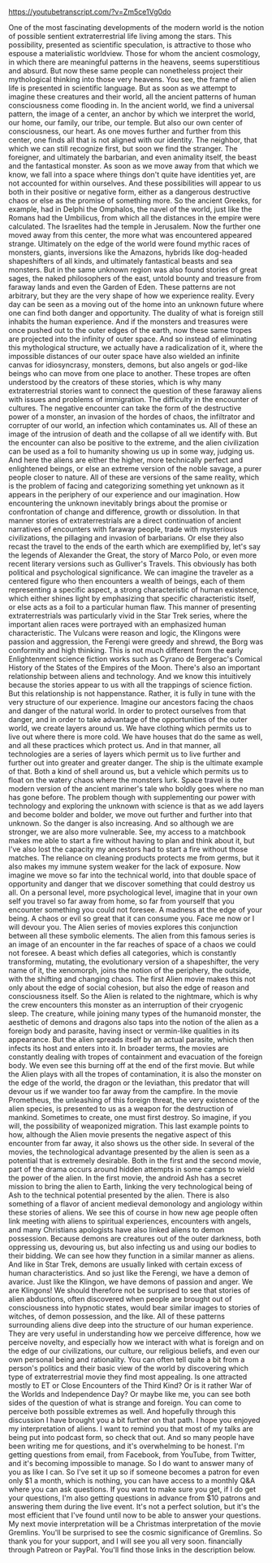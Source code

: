 https://youtubetranscript.com/?v=Zm5ce1Vg0do

 One of the most fascinating developments of the modern world is the notion of possible sentient extraterrestrial life living among the stars. This possibility, presented as scientific speculation, is attractive to those who espouse a materialistic worldview. Those for whom the ancient cosmology, in which there are meaningful patterns in the heavens, seems superstitious and absurd. But now these same people can nonetheless project their mythological thinking into those very heavens. You see, the frame of alien life is presented in scientific language. But as soon as we attempt to imagine these creatures and their world, all the ancient patterns of human consciousness come flooding in. In the ancient world, we find a universal pattern, the image of a center, an anchor by which we interpret the world, our home, our family, our tribe, our temple. But also our own center of consciousness, our heart. As one moves further and further from this center, one finds all that is not aligned with our identity. The neighbor, that which we can still recognize first, but soon we find the stranger. The foreigner, and ultimately the barbarian, and even animality itself, the beast and the fantastical monster. As soon as we move away from that which we know, we fall into a space where things don't quite have identities yet, are not accounted for within ourselves. And these possibilities will appear to us both in their positive or negative form, either as a dangerous destructive chaos or else as the promise of something more. So the ancient Greeks, for example, had in Delphi the Omphalos, the navel of the world, just like the Romans had the Umbilicus, from which all the distances in the empire were calculated. The Israelites had the temple in Jerusalem. Now the further one moved away from this center, the more what was encountered appeared strange. Ultimately on the edge of the world were found mythic races of monsters, giants, inversions like the Amazons, hybrids like dog-headed shapeshifters of all kinds, and ultimately fantastical beasts and sea monsters. But in the same unknown region was also found stories of great sages, the naked philosophers of the east, untold bounty and treasure from faraway lands and even the Garden of Eden. These patterns are not arbitrary, but they are the very shape of how we experience reality. Every day can be seen as a moving out of the home into an unknown future where one can find both danger and opportunity. The duality of what is foreign still inhabits the human experience. And if the monsters and treasures were once pushed out to the outer edges of the earth, now these same tropes are projected into the infinity of outer space. And so instead of eliminating this mythological structure, we actually have a radicalization of it, where the impossible distances of our outer space have also wielded an infinite canvas for idiosyncrasy, monsters, demons, but also angels or god-like beings who can move from one place to another. These tropes are often understood by the creators of these stories, which is why many extraterrestrial stories want to connect the question of these faraway aliens with issues and problems of immigration. The difficulty in the encounter of cultures. The negative encounter can take the form of the destructive power of a monster, an invasion of the hordes of chaos, the infiltrator and corrupter of our world, an infection which contaminates us. All of these an image of the intrusion of death and the collapse of all we identify with. But the encounter can also be positive to the extreme, and the alien civilization can be used as a foil to humanity showing us up in some way, judging us. And here the aliens are either the higher, more technically perfect and enlightened beings, or else an extreme version of the noble savage, a purer people closer to nature. All of these are versions of the same reality, which is the problem of facing and categorizing something yet unknown as it appears in the periphery of our experience and our imagination. How encountering the unknown inevitably brings about the promise or confrontation of change and difference, growth or dissolution. In that manner stories of extraterrestrials are a direct continuation of ancient narratives of encounters with faraway people, trade with mysterious civilizations, the pillaging and invasion of barbarians. Or else they also recast the travel to the ends of the earth which are exemplified by, let's say the legends of Alexander the Great, the story of Marco Polo, or even more recent literary versions such as Gulliver's Travels. This obviously has both political and psychological significance. We can imagine the traveler as a centered figure who then encounters a wealth of beings, each of them representing a specific aspect, a strong characteristic of human existence, which either shines light by emphasizing that specific characteristic itself, or else acts as a foil to a particular human flaw. This manner of presenting extraterrestrials was particularly vivid in the Star Trek series, where the important alien races were portrayed with an emphasized human characteristic. The Vulcans were reason and logic, the Klingons were passion and aggression, the Ferengi were greedy and shrewd, the Borg was conformity and high thinking. This is not much different from the early Enlightenment science fiction works such as Cyrano de Bergerac's Comical History of the States of the Empires of the Moon. There's also an important relationship between aliens and technology. And we know this intuitively because the stories appear to us with all the trappings of science fiction. But this relationship is not happenstance. Rather, it is fully in tune with the very structure of our experience. Imagine our ancestors facing the chaos and danger of the natural world. In order to protect ourselves from that danger, and in order to take advantage of the opportunities of the outer world, we create layers around us. We have clothing which permits us to live out where there is more cold. We have houses that do the same as well, and all these practices which protect us. And in that manner, all technologies are a series of layers which permit us to live further and further out into greater and greater danger. The ship is the ultimate example of that. Both a kind of shell around us, but a vehicle which permits us to float on the watery chaos where the monsters lurk. Space travel is the modern version of the ancient mariner's tale who boldly goes where no man has gone before. The problem though with supplementing our power with technology and exploring the unknown with science is that as we add layers and become bolder and bolder, we move out further and further into that unknown. So the danger is also increasing. And so although we are stronger, we are also more vulnerable. See, my access to a matchbook makes me able to start a fire without having to plan and think about it, but I've also lost the capacity my ancestors had to start a fire without those matches. The reliance on cleaning products protects me from germs, but it also makes my immune system weaker for the lack of exposure. Now imagine we move so far into the technical world, into that double space of opportunity and danger that we discover something that could destroy us all. On a personal level, more psychological level, imagine that in your own self you travel so far away from home, so far from yourself that you encounter something you could not foresee. A madness at the edge of your being. A chaos or evil so great that it can consume you. Face me now or I will devour you. The Alien series of movies explores this conjunction between all these symbolic elements. The alien from this famous series is an image of an encounter in the far reaches of space of a chaos we could not foresee. A beast which defies all categories, which is constantly transforming, mutating, the evolutionary version of a shapeshifter, the very name of it, the xenomorph, joins the notion of the periphery, the outside, with the shifting and changing chaos. The first Alien movie makes this not only about the edge of social cohesion, but also the edge of reason and consciousness itself. So the Alien is related to the nightmare, which is why the crew encounters this monster as an interruption of their cryogenic sleep. The creature, while joining many types of the humanoid monster, the aesthetic of demons and dragons also taps into the notion of the alien as a foreign body and parasite, having insect or vermin-like qualities in its appearance. But the alien spreads itself by an actual parasite, which then infects its host and enters into it. In broader terms, the movies are constantly dealing with tropes of containment and evacuation of the foreign body. We even see this burning off at the end of the first movie. But while the Alien plays with all the tropes of contamination, it is also the monster on the edge of the world, the dragon or the leviathan, this predator that will devour us if we wander too far away from the campfire. In the movie Prometheus, the unleashing of this foreign threat, the very existence of the alien species, is presented to us as a weapon for the destruction of mankind. Sometimes to create, one must first destroy. So imagine, if you will, the possibility of weaponized migration. This last example points to how, although the Alien movie presents the negative aspect of this encounter from far away, it also shows us the other side. In several of the movies, the technological advantage presented by the alien is seen as a potential that is extremely desirable. Both in the first and the second movie, part of the drama occurs around hidden attempts in some camps to wield the power of the alien. In the first movie, the android Ash has a secret mission to bring the alien to Earth, linking the very technological being of Ash to the technical potential presented by the alien. There is also something of a flavor of ancient medieval demonology and angiology within these stories of aliens. We see this of course in how new age people often link meeting with aliens to spiritual experiences, encounters with angels, and many Christians apologists have also linked aliens to demon possession. Because demons are creatures out of the outer darkness, both oppressing us, devouring us, but also infecting us and using our bodies to their bidding. We can see how they function in a similar manner as aliens. And like in Star Trek, demons are usually linked with certain excess of human characteristics. And so just like the Ferengi, we have a demon of avarice. Just like the Klingon, we have demons of passion and anger. We are Klingons! We should therefore not be surprised to see that stories of alien abductions, often discovered when people are brought out of consciousness into hypnotic states, would bear similar images to stories of witches, of demon possession, and the like. All of these patterns surrounding aliens dive deep into the structure of our human experience. They are very useful in understanding how we perceive difference, how we perceive novelty, and especially how we interact with what is foreign and on the edge of our civilizations, our culture, our religious beliefs, and even our own personal being and rationality. You can often tell quite a bit from a person's politics and their basic view of the world by discovering which type of extraterrestrial movie they find most appealing. Is one attracted mostly to ET or Close Encounters of the Third Kind? Or is it rather War of the Worlds and Independence Day? Or maybe like me, you can see both sides of the question of what is strange and foreign. You can come to perceive both possible extremes as well. And hopefully through this discussion I have brought you a bit further on that path. I hope you enjoyed my interpretation of aliens. I want to remind you that most of my talks are being put into podcast form, so check that out. And so many people have been writing me for questions, and it's overwhelming to be honest. I'm getting questions from email, from Facebook, from YouTube, from Twitter, and it's becoming impossible to manage. So I do want to answer many of you as like I can. So I've set it up so if someone becomes a patron for even only $1 a month, which is nothing, you can have access to a monthly Q&A where you can ask questions. If you want to make sure you get, if I do get your questions, I'm also getting questions in advance from $10 patrons and answering them during the live event. It's not a perfect solution, but it's the most efficient that I've found until now to be able to answer your questions. My next movie interpretation will be a Christmas interpretation of the movie Gremlins. You'll be surprised to see the cosmic significance of Gremlins. So thank you for your support, and I will see you all very soon. financially through Patreon or PayPal. You'll find those links in the description below.